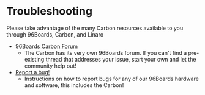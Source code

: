 # Troubleshooting

Please take advantage of the many Carbon resources available to you through 96Boards, Carbon, and Linaro

- [96Boards Carbon Forum](https://discuss.96boards.org/c/products/carbon)
   - The Carbon has its very own 96Boards forum. If you can't find a pre-existing thread that addresses your issue, start your own and let the community help out!
- [Report a bug!](../../../Extras/Report_a_bug.md)
   - Instructions on how to report bugs for any of our 96Boards hardware and software, this includes the Carbon!
